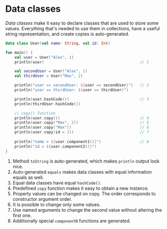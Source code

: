 # Data classes

_Data classes_ make it easy to declare classes that are used to store some values.
Everything that's needed to use them in collections, have a useful string
representation, and create copies is auto-generated.

<div class="language-kotlin" theme="idea" data-min-compiler-version="1.3">

```kotlin
data class User(val name: String, val id: Int)

fun main() {
    val user = User("Alex", 1)
    println(user)                                          // 1

    val secondUser = User("Alex", 1)
    val thirdUser = User("Max", 2)

    println("user == secondUser: ${user == secondUser}")   // 2
    println("user == thirdUser: ${user == thirdUser}")

    println(user.hashCode())                               // 3
    println(thirdUser.hashCode())

    // copy() function
    println(user.copy())                                   // 4
    println(user.copy("Max", 2))                           // 5
    println(user.copy("Max"))                              // 6
    println(user.copy(id = 2))                             // 7
    
    println("name = ${user.component1()}")                 // 8
    println("id = ${user.component2()}")
}
```

</div>

1. Method `toString` is auto-generated, which makes `println` output look nice.
2. Auto-generated `equals` makes data classes with equal information equals as well.
3. Equal data classes have equal `hashCode()`.
4. Predefined `copy` function makes it easy to obtain a new instance.
5. Property values can be changed on copy. The order corresponds to constructor argument order.
6. It is possible to change only some values.
7. Use named arguments to change the second value without altering the first one.
8. Additionally special `componentN` functions are generated.
